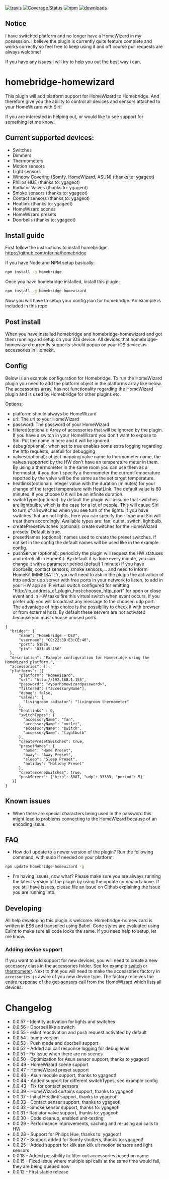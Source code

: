 [![travis][travis-image]][travis-url]
[![Coverage Status](https://coveralls.io/repos/rthewhite/homebridge-homewizard/badge.svg?branch=master&service=github)](https://coveralls.io/github/rthewhite/homebridge-homewizard?branch=master)
[![npm][npm-image]][npm-url]
[![downloads][downloads-image]][downloads-url]

[travis-image]: https://img.shields.io/travis/rthewhite/homebridge-homewizard.svg?style=flat
[travis-url]: https://travis-ci.org/rthewhite/homebridge-homewizard
[npm-image]: https://img.shields.io/npm/v/homebridge-homewizard.svg?style=flat
[npm-url]: https://npmjs.org/package/homebridge-homewizard
[downloads-image]: https://img.shields.io/npm/dm/homebridge-homewizard.svg?style=flat
[downloads-url]: https://npmjs.org/package/homebridge-homewizard

## Notice
I have switched platform and no longer have a HomeWizard in my possession. I believe the plugin is currently quite feature complete and works correctly so feel free to keep using it and off course pull requests are always welcome!

If you have any issues i will try to help you out the best way i can. 

# homebridge-homewizard
This plugin will add platform support for HomeWizard to Homebridge.
And therefore give you the ability to control all devices and sensors attached to your HomeWizard with Siri!

If you are interested in helping out, or would like to see support for something let me know!

## Current supported devices:
- Switches
- Dimmers
- Thermometers
- Motion sensors
- Light sensors
- Window Covering (Somfy, HomeWizard, ASUN) (thanks to: ygageot)
- Philips HUE (thanks to: ygageot)
- Radiator Valves (thanks to: ygageot)
- Smoke sensors (thanks to: ygageot)
- Contact sensors (thanks to: ygageot)
- Heatlink (thanks to: ygageot)
- HomeWizard scenes
- HomeWizard presets
- Doorbells (thanks to: ygageot)

## Install guide
First follow the instructions to install homebridge: https://github.com/nfarina/homebridge

If you have Node and NPM setup basically:
```bash
npm install -g homebridge
```

Once you have homebridge installed, install this plugin:

```bash
npm install -g homebridge-homewizard
```

Now you will have to setup your config.json for homebridge. An example
is included in this repo.

## Post install
When you have installed homebridge and homebridge-homewizard and got them running
and setup on your iOS device. All devices that homebridge-homewizard currently
supports should popup on your iOS device as accessories in Homekit.

## Config
Below is an example configuration for Homebridge. To run the HomeWizard plugin you need to add the
platform object in the platforms array like below. The accessories array, has not functionality
regarding the HomeWizard plugin and is used by Homebridge for other plugins etc.

Options:
- platform: should always be HomeWizard
- url: The url to your HomeWizard
- password: The password of your HomeWizard
- filtered(optional): Array of accessories that will be ignored by the plugin. If you have a switch in your
HomeWizard you don't want to expose to Siri. Put the name in here and it will be ignored.
- debug(optional): when set to true enables some extra logging regarding the http requests, usefull for debugging
- valves(optional): object mapping valve name to thermometer name, the valves supported by the HW don't have an temperature meter in them. By using a thermometer in the same room you can use them as a thermostat, if you don't specify a thermometer the currentTemperature reported by the valve will be the same as the set target temperature.
- heatlinks(optional): integer value with the duration (minutes) for your change of the target temperature with HeatLink. The default value is 60 minutes. If you choose 0 it will be an infinite duration.
- switchTypes(optional): by default the plugin will assume that switches are lightbulbs, which is the case for
a lot of people. This will cause Siri to turn of all switches when you see turn of the lights. If you have
switches that are not lights, here you can specify their type and Siri will treat them accordingly.
Available types are: fan, outlet, switch, lightbulb.
- createPresetSwitches (optional): create switches for the HomeWizard presets. Default is true.
- presetNames (optional): names used to create the preset switches. If not set in the config the default names will be used like in the example config.
- pushServer (optional): periodicly the plugin will request the HW statuses and refreh all in HomeKit. By default it is done every minute, you can change it with a parameter period (default 1 minute)
  If you have doorbells, contact sensors, smoke sensors,... and need to inform HomeKit IMMEDIATLY, you will need to ask in the plugin the activation of  http and/or udp server with free ports in your network to listen, to add in your HW app an IP virtual switch configured for emitting "http://ip_address_of_plugin_host:choosen_http_port" for open or close event and in HW tasks fire this virtual switch when event occurs, if you prefer udp you will broadcast any message to the choosen udp port. The advantage of http choice is the possibility to check it with browser or from external host. By default these servers are not activated because you must choose unused ports.
```
{
  "bridge": {
      "name": "Homebridge - DEV",
      "username": "CC:22:3D:E3:CE:40",
      "port": 51826,
      "pin": "031-45-156"
  },
  "description": "Example configuration for Homebridge using the HomeWizard platform.",
  "accessories": [],
  "platforms": [{
      "platform": "HomeWizard",
      "url": "http://192.168.1.155",
      "password": "<yourhomewizardpassword>",
      "filtered": ["accessoryName"],
      "debug": false,
      "valves": {
        "livingroom radiator": "livingroom thermometer"
      },
      "heatlinks" : 0,
      "switchTypes": {
        "accessoryName": "fan",
        "accessoryName": "outlet",
        "accessoryName": "switch",
        "accessoryName": "lightbulb"
      },
      "createPresetSwitches": true,
      "presetNames": {
        "home": "Home Preset",
        "away": "Away Preset",
        "sleep": "Sleep Preset",
        "holiday": "Holiday Preset"
      },
      "createSceneSwitches": true,
      "pushServer": {"http": 8087, "udp": 33333, "period": 5}
   }]
}
```

## Known issues
- When there are special characters being used in the password this might lead to problems connecting to the HomeWizard because of an encoding issue.

## FAQ
- How do I update to a newer version of the plugin?
Run the following command, with sudo if needed on your platform:
```bash
npm update homebridge-homewizard -g
```

- I'm having issues, now what?
Please make sure you are always running the latest version of the plugin by using the update command above.
If you still have issues, please file an issue on Github explaining the issue you are running into.


## Developing
All help developing this plugin is welcome. Homebridge-homewizard is written in ES6 and transpiled using Babel.
Code styles are evaluated using Eslint to make sure all code looks the same. If you need help to setup, let me know.

### Adding device support
If you want to add support for new devices, you will need to create a new accessory class in
the accessories folder. See for example [switch](src/accessories/switch.js) or [thermometer](src/accessories/thermometer.js). Next to that you will need to make
the accessories factory in `accessories.js` aware of you new device type. The factory receives the entire response of the get-sensors call from the HomeWizard which lists all devices.

# Changelog
- 0.0.57 - Identity activation for lights and switches
- 0.0.56 - Doorbell like a switch
- 0.0.55 - eslint reactivation and push request activated by default
- 0.0.54 - bump version
- 0.0.53 - Push mode and doorbell support
- 0.0.52 - Added api call response logging for debug level
- 0.0.51 - Fix issue when there are no scenes
- 0.0.50 - Optimization for Asun sensor support, thanks to ygageot!
- 0.0.49 - HomeWizard scene support
- 0.0.47 - HomeWizard preset support
- 0.0.46 - Asun module support, thanks to ygageot!
- 0.0.44 - Added support for different switchTypes, see example config
- 0.0.43 - Fix for contact sensors
- 0.0.39 - HomeWizard curtains support, thanks to ygageot!
- 0.0.37 - Initial Heatlink support, thanks to ygageot!
- 0.0.33 - Contact sensor support, thanks to ygageot!
- 0.0.32 - Smoke sensor support, thanks to: ygageot!
- 0.0.31 - Radiator valve support, thanks to: ygageot!
- 0.0.30 - Code cleanup, enabled unit-testing
- 0.0.29 - Performance improvements, caching and re-using api calls to HW
- 0.0.28 - Support for Philips Hue, thanks to: ygageot!
- 0.0.27 - Support added for Somfy shutters, thanks to: ygageot!
- 0.0.25 - Added support for klik aan klik uit motion sensors and light sensors
- 0.0.18 - Added possibility to filter out accessories based on name
- 0.0.15 - Fixed issue where multiple api calls at the same time would fail, they are being queued now
- 0.0.12 - First stable release
